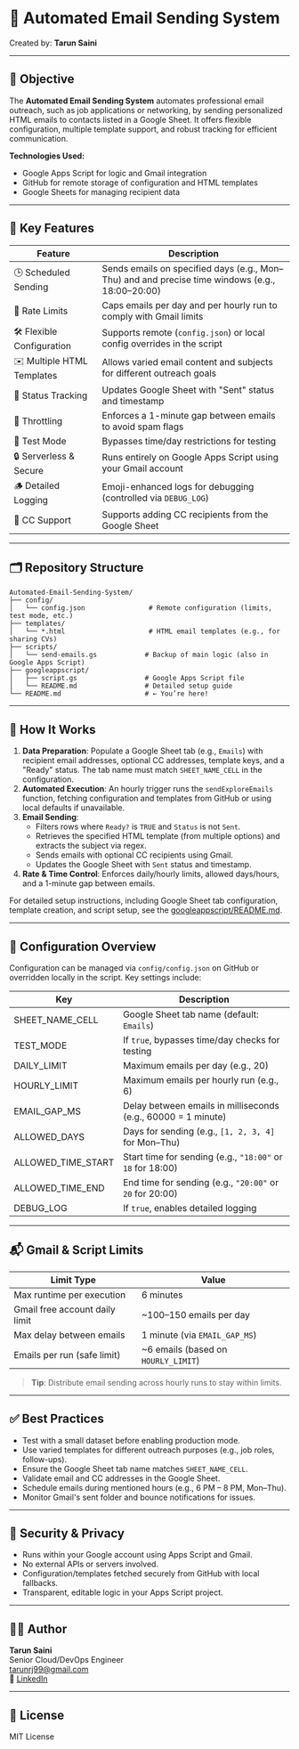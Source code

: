 # 📧 Automated Email Sending System

Created by: **Tarun Saini**

---

## 🧩 Objective

The **Automated Email Sending System** automates professional email outreach, such as job applications or networking, by sending personalized HTML emails to contacts listed in a Google Sheet. It offers flexible configuration, multiple template support, and robust tracking for efficient communication.

**Technologies Used:**
- Google Apps Script for logic and Gmail integration
- GitHub for remote storage of configuration and HTML templates
- Google Sheets for managing recipient data

---

## 🚀 Key Features

| Feature                    | Description                                                                 |
|----------------------------|-----------------------------------------------------------------------------|
| 🕒 Scheduled Sending       | Sends emails on specified days (e.g., Mon–Thu) and and precise time windows (e.g., 18:00–20:00)  |
| 📅 Rate Limits             | Caps emails per day and per hourly run to comply with Gmail limits           |
| 🛠️ Flexible Configuration  | Supports remote (`config.json`) or local config overrides in the script      |
| ✉️ Multiple HTML Templates | Allows varied email content and subjects for different outreach goals        |
| 🧾 Status Tracking         | Updates Google Sheet with "Sent" status and timestamp                        |
| 🐢 Throttling              | Enforces a 1-minute gap between emails to avoid spam flags                   |
| 🧪 Test Mode               | Bypasses time/day restrictions for testing                                  |
| 🔒 Serverless & Secure     | Runs entirely on Google Apps Script using your Gmail account                 |
| 🪵 Detailed Logging        | Emoji-enhanced logs for debugging (controlled via `DEBUG_LOG`)              |
| 📧 CC Support              | Supports adding CC recipients from the Google Sheet                         |

---

## 🗂️ Repository Structure

```text
Automated-Email-Sending-System/
├── config/
│   └── config.json                # Remote configuration (limits, test mode, etc.)
├── templates/
│   └── *.html                     # HTML email templates (e.g., for sharing CVs)
├── scripts/
│   └── send-emails.gs            # Backup of main logic (also in Google Apps Script)
├── googleappscript/
│   ├── script.gs                 # Google Apps Script file
│   └── README.md                 # Detailed setup guide
└── README.md                     # ← You’re here!
```

---

## 🧠 How It Works

1. **Data Preparation**: Populate a Google Sheet tab (e.g., `Emails`) with recipient email addresses, optional CC addresses, template keys, and a "Ready" status. The tab name must match `SHEET_NAME_CELL` in the configuration.
2. **Automated Execution**: An hourly trigger runs the `sendExploreEmails` function, fetching configuration and templates from GitHub or using local defaults if unavailable.
3. **Email Sending**:
   - Filters rows where `Ready?` is `TRUE` and `Status` is not `Sent`.
   - Retrieves the specified HTML template (from multiple options) and extracts the subject via regex.
   - Sends emails with optional CC recipients using Gmail.
   - Updates the Google Sheet with `Sent` status and timestamp.
4. **Rate & Time Control**: Enforces daily/hourly limits, allowed days/hours, and a 1-minute gap between emails.

For detailed setup instructions, including Google Sheet tab configuration, template creation, and script setup, see the [googleappscript/README.md](https://github.com/Tarunrj99/Automated-Email-Sending-System/blob/main/googleappscript/README.md).

---

## 🔧 Configuration Overview

Configuration can be managed via `config/config.json` on GitHub or overridden locally in the script. Key settings include:

| Key                 | Description                                                                 |
|---------------------|-----------------------------------------------------------------------------|
| SHEET_NAME_CELL     | Google Sheet tab name (default: `Emails`)                                   |
| TEST_MODE           | If `true`, bypasses time/day checks for testing                             |
| DAILY_LIMIT         | Maximum emails per day (e.g., 20)                                           |
| HOURLY_LIMIT        | Maximum emails per hourly run (e.g., 6)                                     |
| EMAIL_GAP_MS        | Delay between emails in milliseconds (e.g., 60000 = 1 minute)               |
| ALLOWED_DAYS        | Days for sending (e.g., `[1, 2, 3, 4]` for Mon–Thu)                         |
| ALLOWED_TIME_START  | Start time for sending (e.g., `"18:00"` or `18` for 18:00)                  |
| ALLOWED_TIME_END    | End time for sending (e.g., `"20:00"` or `20` for 20:00)                  |
| DEBUG_LOG           | If `true`, enables detailed logging                                         |

---

## 📬 Gmail & Script Limits

| Limit Type                     | Value                                  |
|--------------------------------|----------------------------------------|
| Max runtime per execution      | 6 minutes                              |
| Gmail free account daily limit | ~100–150 emails per day                |
| Max delay between emails       | 1 minute (via `EMAIL_GAP_MS`)          |
| Emails per run (safe limit)    | ~6 emails (based on `HOURLY_LIMIT`)    |

> **Tip**: Distribute email sending across hourly runs to stay within limits.

---

## ✅ Best Practices

- Test with a small dataset before enabling production mode.
- Use varied templates for different outreach purposes (e.g., job roles, follow-ups).
- Ensure the Google Sheet tab name matches `SHEET_NAME_CELL`.
- Validate email and CC addresses in the Google Sheet.
- Schedule emails during mentioned hours (e.g., 6 PM – 8 PM, Mon–Thu).
- Monitor Gmail's sent folder and bounce notifications for issues.

---

## 🔐 Security & Privacy

- Runs within your Google account using Apps Script and Gmail.
- No external APIs or servers involved.
- Configuration/templates fetched securely from GitHub with local fallbacks.
- Transparent, editable logic in your Apps Script project.

---

## 👨‍💻 Author

**Tarun Saini**  
Senior Cloud/DevOps Engineer  
tarunrj99@gmail.com  
🔗 [LinkedIn](https://www.linkedin.com/in/tarunrj99)

---

## 📄 License

MIT License
